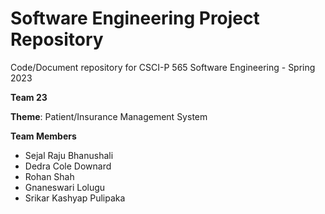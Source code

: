 # Software Engineering Project Repository

Code/Document repository for CSCI-P 565 Software Engineering - Spring 2023

**Team 23**

**Theme**: Patient/Insurance Management System

**Team Members**

* Sejal Raju Bhanushali
* Dedra Cole Downard
* Rohan Shah
* Gnaneswari Lolugu
* Srikar Kashyap Pulipaka


